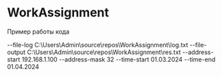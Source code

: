 # WorkAssignment

Пример работы кода 

--file-log C:\Users\Admin\source\repos\WorkAssignment\log.txt --file-output C:\Users\Admin\source\repos\WorkAssignment\res.txt --address-start 192.168.1.100 --address-mask 32 --time-start 01.03.2024 --time-end 01.04.2024